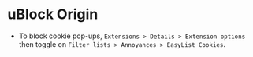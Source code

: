 # uBlock Origin

- To block cookie pop-ups, `Extensions > Details > Extension options` then toggle on `Filter lists > Annoyances > EasyList Cookies`.
